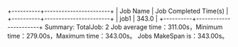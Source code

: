 +----------+-----------------------+
| Job Name | Job Completed Time(s) |
+----------+-----------------------+
|   job1   |         343.0         |
+----------+-----------------------+
Summary: 
TotalJob: 2
Job average time：311.00s，Minimum time：279.00s，Maximum time：343.00s。
Jobs MakeSpan is：343.00s。
